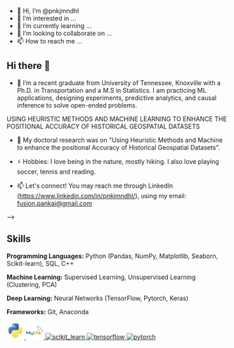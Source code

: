 - 👋 Hi, I’m @pnkjmndhl
- 👀 I’m interested in ...
- 🌱 I’m currently learning ...
- 💞️ I’m looking to collaborate on ...
- 📫 How to reach me ...





## Hi there 👋

- 🔭 I’m a recent graduate from University of Tennessee, Knoxville with a Ph.D. in Transportation and a M.S in Statistics. I am practicing ML applications, designing experiments, predictive analytics, and causal inference to solve open-ended problems.


USING HEURISTIC METHODS AND MACHINE LEARNING TO ENHANCE THE POSITIONAL ACCURACY OF HISTORICAL GEOSPATIAL DATASETS

- 🌱 My doctoral research was on "Using Heuristic Methods and Machine to enhance the positional Accuracy of Historical Geospatial Datasets". 

- ⚡ Hobbies: I love being in the nature, mostly hiking. I also love playing soccer, tennis and reading. 

- 📫 Let's connect! You may reach me through LinkedIn (https://www.linkedin.com/in/pnkjmndhl/), using my email: fusion.pankaj@gmail.com

<!---
pnkjmndhl/pnkjmndhl is a ✨ special ✨ repository because its `README.md` (this file) appears on your GitHub profile.
You can click the Preview link to take a look at your changes.
--->
-->

## Skills

**Programming Languages:** Python (Pandas, NumPy, Matplotlib, Seaborn, Scikit-learn), SQL, C++

**Machine Learning:** Supervised Learning, Unsupervised Learning (Clustering, PCA)

**Deep Learning:** Neural Networks (TensorFlow, Pytorch, Keras)

**Frameworks:** Git, Anaconda 

</a> <a href="https://www.python.org" target="_blank"> <img src="https://raw.githubusercontent.com/devicons/devicon/master/icons/python/python-original.svg" alt="python" width="40" height="40"/> 
</a> <a href="https://www.mysql.com/" target="_blank"> <img src="https://raw.githubusercontent.com/devicons/devicon/master/icons/mysql/mysql-original-wordmark.svg" alt="mysql" width="40" height="40"/> 
</a> <a href="https://scikit-learn.org/" target="_blank"> <img src="https://upload.wikimedia.org/wikipedia/commons/0/05/Scikit_learn_logo_small.svg" alt="scikit_learn" width="40" height="40"/> 
</a> <a href="https://www.tensorflow.org" target="_blank"> <img src="https://www.vectorlogo.zone/logos/tensorflow/tensorflow-icon.svg" alt="tensorflow" width="40" height="40"/>
</a> <a href="https://pytorch.org/" target="_blank"> <img src="https://www.vectorlogo.zone/logos/pytorch/pytorch-icon.svg" alt="pytorch" width="40" height="40"/> 

</a> 
</p>


















